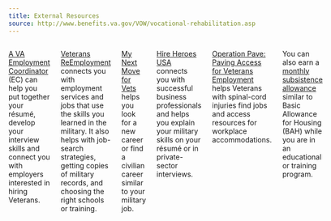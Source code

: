```yaml
---
title: External Resources
source: http://www.benefits.va.gov/VOW/vocational-rehabilitation.asp
---
```


<div class="main" role="main" markdown="0">
<div class="section one" markdown="0">
<div class="primary" markdown="0">
<div class="row" markdown="0">
<div class="small-12 columns" markdown="1">

[A VA Employment Coordinator](http://www.benefits.va.gov/VOCREHAB/docs/EmploymentCoordinators.xls) (EC) can help you put together your résumé, develop your interview skills and connect you with employers interested in hiring Veterans. 

[Veterans ReEmployment](http://www.careeronestop.org/ReEmployment/veterans/default.aspx) connects you with employment services and jobs that use the skills you learned in the military. It also helps with job-search strategies, getting copies of military records, and choosing the right schools or training.

[My Next Move for Vets](http://www.mynextmove.org/vets/) helps you look for a new career or find a civilian career similar to your military job.

[Hire Heroes USA](https://www.hireheroesusa.org/about-us/) connects you with successful business professionals and helps you explain your military skills on your  résumé or in private-sector interviews.

[Operation Pave: Paving Access for Veterans Employment](http://www.pva.org/site/c.ajIRK9NJLcJ2E/b.7750849/k.36C/Operation_PAVE_Paving_Access_for_Veterans_Employment.htm) helps Veterans with spinal-cord injuries find jobs and access resources for workplace accommodations.


You can also earn a [monthly subsistence allowance](http://www.benefits.va.gov/VOCREHAB/subsistence_allowance_rates.asp) similar to Basic Allowance for Housing (BAH) while you are in an educational or training program.


</div>
</div>
</div>

</div>
